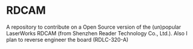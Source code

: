 # RDCAM
A repository to contribute on a Open Source version of the (un)popular LaserWorks RDCAM (from Shenzhen Reader Technology Co., Ltd.). Also I plan to reverse engineer the board (RDLC-320-A)
